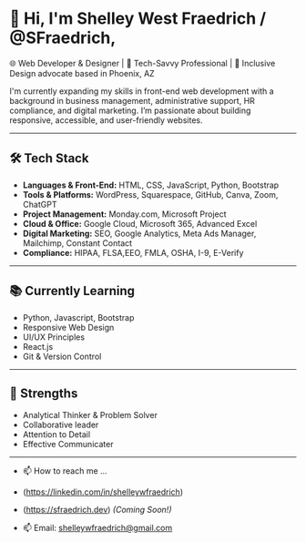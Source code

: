 # 👋 Hi, I'm Shelley West Fraedrich / @SFraedrich,

🌐 Web Developer & Designer | 🎯 Tech-Savvy Professional | 📍 Inclusive Design advocate based in Phoenix, AZ  

I'm currently expanding my skills in front-end web development with a background in business management, administrative support, 
HR compliance, and digital marketing. I’m passionate about building responsive, accessible, and user-friendly websites.

---

## 🛠️ Tech Stack

- **Languages & Front-End:** HTML, CSS, JavaScript, Python, Bootstrap
- **Tools & Platforms:** WordPress, Squarespace, GitHub, Canva, Zoom, ChatGPT
- **Project Management:** Monday.com, Microsoft Project
- **Cloud & Office:** Google Cloud, Microsoft 365, Advanced Excel
- **Digital Marketing:** SEO, Google Analytics, Meta Ads Manager, Mailchimp, Constant Contact
- **Compliance:** HIPAA, FLSA,EEO, FMLA, OSHA, I-9, E-Verify

---

## 📚 Currently Learning

- Python, Javascript, Bootstrap
- Responsive Web Design
- UI/UX Principles
- React.js
- Git & Version Control

---

## 🧠 Strengths

- Analytical Thinker & Problem Solver 
- Collaborative leader
- Attention to Detail  
- Effective Communicater


---

- 📫 How to reach me ...

- (https://linkedin.com/in/shelleywfraedrich)
- (https://sfraedrich.dev) *(Coming Soon!)*  
- 📫 Email: shelleywfraedrich@gmail.com



<!---
SFraedrich/SFraedrich is a ✨ special ✨ repository because its `README.md` (this file) appears on your GitHub profile.
You can click the Preview link to take a look at your changes.
--->
